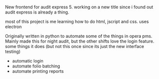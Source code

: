 New frontend for audit express 5.
working on a new title since i found out audit express is already a thing.

most of this project is me learning how to do html, jscript and css.
uses electron



Originally written in python to automate some of the things in opera pms.
Mainly made this for night audit, but the other shifts love the login feature.
some things it does (but not this once since its just the new interface testing)
- automatic login
- automate folio batching 
- automate printing reports
